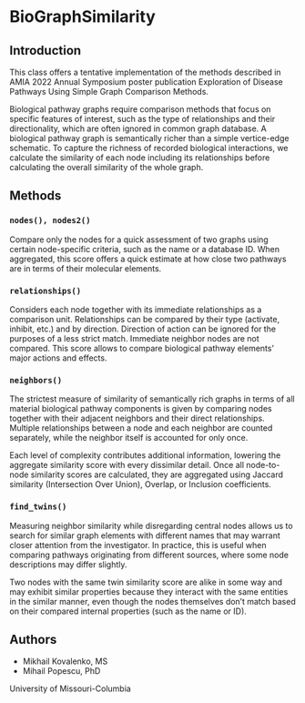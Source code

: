 # BioGraphSimilarity

## Introduction

This class offers a tentative implementation of the methods described in AMIA 2022 Annual Symposium poster publication Exploration of Disease Pathways Using Simple Graph Comparison Methods.

Biological pathway graphs require comparison methods that focus on specific features of interest, such as the type of relationships and their directionality, which are often ignored in common graph database. A biological pathway graph is semantically richer than a simple vertice-edge schematic. To capture the richness of recorded biological interactions, we calculate the similarity of each node including its relationships before calculating the overall similarity of the whole graph.

## Methods

### `nodes(), nodes2()`

Compare only the nodes for a quick assessment of two graphs using certain node-specific criteria, such as the name or a database ID. When aggregated, this score offers a quick estimate at how close two pathways are in terms of their molecular elements.

### `relationships()`

Considers each node together with its immediate relationships as a comparison unit. Relationships can be compared by their type (activate, inhibit, etc.) and by direction. Direction of action can be ignored for the purposes of a less strict match. Immediate neighbor nodes are not compared. This score allows to compare biological pathway elements’ major actions and effects.

### `neighbors()`

The strictest measure of similarity of semantically rich graphs in terms of all material biological pathway components is given by comparing nodes together with their adjacent neighbors and their direct relationships. Multiple relationships between a node and each neighbor are counted separately, while the neighbor itself is accounted for only once.

Each level of complexity contributes additional information, lowering the aggregate similarity score with every dissimilar detail. Once all node-to-node similarity scores are calculated, they are aggregated using Jaccard similarity (Intersection Over Union), Overlap, or Inclusion coefficients.

### `find_twins()`

Measuring neighbor similarity while disregarding central nodes allows us to search for similar graph elements with different names that may warrant closer attention from the investigator. In practice, this is useful when comparing pathways originating from different sources, where some node descriptions may differ slightly.

Two nodes with the same twin similarity score are alike in some way and may exhibit similar properties because they interact with the same entities in the similar manner, even though the nodes themselves don’t match based on their compared internal properties (such as the name or ID).

## Authors

* Mikhail Kovalenko, MS
* Mihail Popescu, PhD

University of Missouri-Columbia
